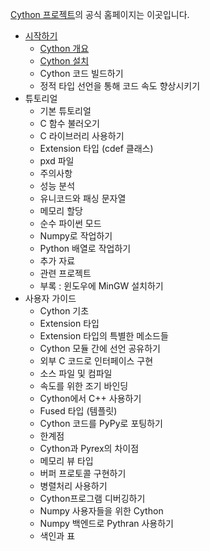 [Cython 프로젝트](https://cython.org/)의 공식 홈페이지는 이곳입니다.

* [시작하기](https://wikidocs.net/167659)
    * [Cython 개요](https://wikidocs.net/167676)
    * [Cython 설치](https://wikidocs.net/167660)
    * Cython 코드 빌드하기
    * 정적 타입 선언을 통해 코드 속도 향상시키기
* 튜토리얼
    * 기본 튜토리얼
    * C 함수 불러오기 
    * C 라이브러리 사용하기
    * Extension 타입 (cdef 클래스)
    * pxd 파일
    * 주의사항
    * 성능 분석
    * 유니코드와 패싱 문자열
    * 메모리 할당
    * 순수 파이썬 모드
    * Numpy로 작업하기
    * Python 배열로 작업하기
    * 추가 자료
    * 관련 프로젝트
    * 부록 : 윈도우에 MinGW 설치하기
* 사용자 가이드
    * Cython 기초
    * Extension 타입
    * Extension 타입의 특별한 메소드들
    * Cython 모듈 간에 선언 공유하기
    * 외부 C 코드로 인터페이스 구현
    * 소스 파일 및 컴파일
    * 속도를 위한 조기 바인딩
    * Cython에서 C++ 사용하기
    * Fused 타입 (템플릿)
    * Cython 코드를 PyPy로 포팅하기
    * 한계점
    * Cython과 Pyrex의 차이점
    * 메모리 뷰 타입
    * 버퍼 프로토콜 구현하기
    * 병렬처리 사용하기
    * Cython프로그램 디버깅하기
    * Numpy 사용자들을 위한 Cython
    * Numpy 백엔드로 Pythran 사용하기
    * 색인과 표